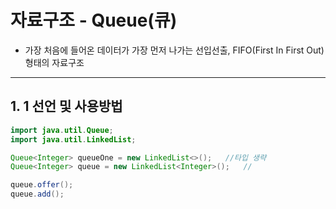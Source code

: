# 자료구조 - Queue(큐) 

- 가장 처음에 들어온 데이터가 가장 먼저 나가는 선입선출, FIFO(First In First Out)형태의 자료구조

---

## 1. 1 선언 및 사용방법

~~~java
import java.util.Queue;
import java.util.LinkedList;

Queue<Integer> queueOne = new LinkedList<>();   //타입 생략
Queue<Integer> queue = new LinkedList<Integer>();   //

queue.offer();
queue.add();

~~~